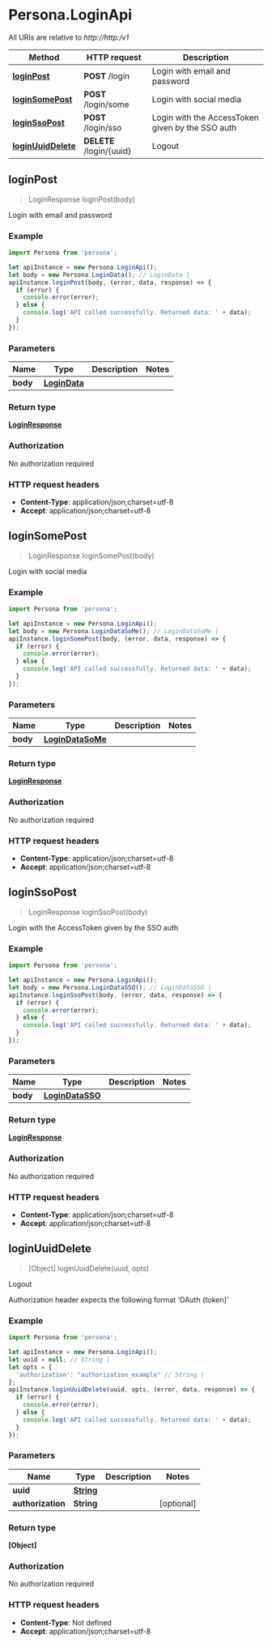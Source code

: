 # Persona.LoginApi

All URIs are relative to *http://http:/v1*

Method | HTTP request | Description
------------- | ------------- | -------------
[**loginPost**](LoginApi.md#loginPost) | **POST** /login | Login with email and password
[**loginSomePost**](LoginApi.md#loginSomePost) | **POST** /login/some | Login with social media
[**loginSsoPost**](LoginApi.md#loginSsoPost) | **POST** /login/sso | Login with the AccessToken given by the SSO auth
[**loginUuidDelete**](LoginApi.md#loginUuidDelete) | **DELETE** /login/{uuid} | Logout



## loginPost

> LoginResponse loginPost(body)

Login with email and password

### Example

```javascript
import Persona from 'persona';

let apiInstance = new Persona.LoginApi();
let body = new Persona.LoginData(); // LoginData | 
apiInstance.loginPost(body, (error, data, response) => {
  if (error) {
    console.error(error);
  } else {
    console.log('API called successfully. Returned data: ' + data);
  }
});
```

### Parameters


Name | Type | Description  | Notes
------------- | ------------- | ------------- | -------------
 **body** | [**LoginData**](LoginData.md)|  | 

### Return type

[**LoginResponse**](LoginResponse.md)

### Authorization

No authorization required

### HTTP request headers

- **Content-Type**: application/json;charset=utf-8
- **Accept**: application/json;charset=utf-8


## loginSomePost

> LoginResponse loginSomePost(body)

Login with social media

### Example

```javascript
import Persona from 'persona';

let apiInstance = new Persona.LoginApi();
let body = new Persona.LoginDataSoMe(); // LoginDataSoMe | 
apiInstance.loginSomePost(body, (error, data, response) => {
  if (error) {
    console.error(error);
  } else {
    console.log('API called successfully. Returned data: ' + data);
  }
});
```

### Parameters


Name | Type | Description  | Notes
------------- | ------------- | ------------- | -------------
 **body** | [**LoginDataSoMe**](LoginDataSoMe.md)|  | 

### Return type

[**LoginResponse**](LoginResponse.md)

### Authorization

No authorization required

### HTTP request headers

- **Content-Type**: application/json;charset=utf-8
- **Accept**: application/json;charset=utf-8


## loginSsoPost

> LoginResponse loginSsoPost(body)

Login with the AccessToken given by the SSO auth

### Example

```javascript
import Persona from 'persona';

let apiInstance = new Persona.LoginApi();
let body = new Persona.LoginDataSSO(); // LoginDataSSO | 
apiInstance.loginSsoPost(body, (error, data, response) => {
  if (error) {
    console.error(error);
  } else {
    console.log('API called successfully. Returned data: ' + data);
  }
});
```

### Parameters


Name | Type | Description  | Notes
------------- | ------------- | ------------- | -------------
 **body** | [**LoginDataSSO**](LoginDataSSO.md)|  | 

### Return type

[**LoginResponse**](LoginResponse.md)

### Authorization

No authorization required

### HTTP request headers

- **Content-Type**: application/json;charset=utf-8
- **Accept**: application/json;charset=utf-8


## loginUuidDelete

> [Object] loginUuidDelete(uuid, opts)

Logout

Authorization header expects the following format ‘OAuth {token}’

### Example

```javascript
import Persona from 'persona';

let apiInstance = new Persona.LoginApi();
let uuid = null; // String | 
let opts = {
  'authorization': "authorization_example" // String | 
};
apiInstance.loginUuidDelete(uuid, opts, (error, data, response) => {
  if (error) {
    console.error(error);
  } else {
    console.log('API called successfully. Returned data: ' + data);
  }
});
```

### Parameters


Name | Type | Description  | Notes
------------- | ------------- | ------------- | -------------
 **uuid** | [**String**](.md)|  | 
 **authorization** | **String**|  | [optional] 

### Return type

**[Object]**

### Authorization

No authorization required

### HTTP request headers

- **Content-Type**: Not defined
- **Accept**: application/json;charset=utf-8

